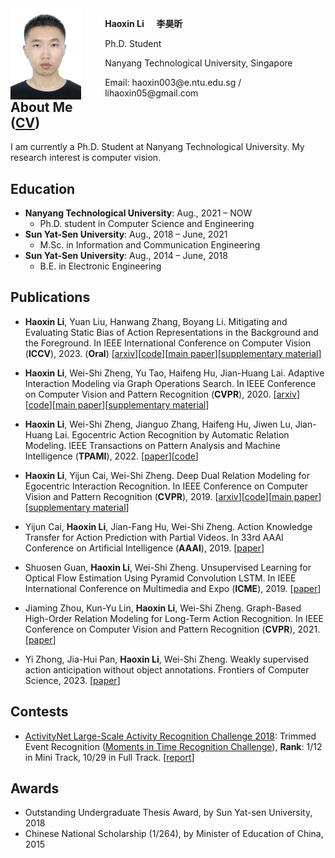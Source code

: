 <html>
<head>
<style>
    .figure{float:left;width:30%;}
    .figure img{display:block;width:75%}
    .text{float:right;width:70%}
</style>
</head>
<body>
    <div class="figure">
        <img src="/images/personal.jpg">
    </div>
    <div class="text">
        <p><b>Haoxin Li</b> &nbsp;&nbsp;&nbsp; <b>李昊昕</b></p>
        <p>Ph.D. Student</p>
        <p>Nanyang Technological University, Singapore</p>
        <p>Email: haoxin003@e.ntu.edu.sg / lihaoxin05@gmail.com</p>
        <br>
    </div>
</body>
</html>  

## About Me ([CV](/files/lihaoxin_cv.pdf))
I am currently a Ph.D. Student at Nanyang Technological University. My research interest is computer vision. 

## Education
- **Nanyang Technological University**: Aug., 2021 – NOW  
   - Ph.D. student in Computer Science and Engineering
- **Sun Yat-Sen University**: Aug., 2018 – June, 2021  
   - M.Sc. in Information and Communication Engineering
- **Sun Yat-Sen University**: Aug., 2014 – June, 2018  
   - B.E. in Electronic Engineering

## Publications
<!-- - **Haoxin Li**, Wei-Shi Zheng, Yu Tao, Haifeng Hu, Jian-Huang Lai. Adaptive Interaction Modeling via Graph Operations Search. In IEEE Conference on Computer Vision and Pattern Recognition (**CVPR**), 2020. [[arxiv](http://arxiv.org/abs/2005.02113)][[code](https://github.com/lihaoxin05/graph-operations-search)][[paper](http://openaccess.thecvf.com/content_CVPR_2020/papers/Li_Adaptive_Interaction_Modeling_via_Graph_Operations_Search_CVPR_2020_paper.pdf)][[supplementary material](http://openaccess.thecvf.com/content_CVPR_2020/supplemental/Li_Adaptive_Interaction_Modeling_CVPR_2020_supplemental.zip)]
    <details>
    <summary>Summary</summary>
    To learn adaptive structures to model interactions in different videos for interaction recognition, we automate the process of structures design by searching for adaptive network structures with differentiable architecture search mechanism, which facilitates adaptive interaction modeling in videos.
    <pre><center><img src="/images/CVPR2020_framework.jpg" width="90%"></center></pre>
    </details> -->

- **Haoxin Li**, Yuan Liu, Hanwang Zhang, Boyang Li. Mitigating and Evaluating Static Bias of Action Representations in the Background and the Foreground. In IEEE International Conference on Computer Vision (**ICCV**), 2023. (**Oral**) [[arxiv](https://arxiv.org/abs/2211.12883)][[code](https://github.com/lihaoxin05/StillMix)][[main paper](https://openaccess.thecvf.com/content/ICCV2023/papers/Li_Mitigating_and_Evaluating_Static_Bias_of_Action_Representations_in_the_ICCV_2023_paper.pdf)][[supplementary material](https://openaccess.thecvf.com/content/ICCV2023/supplemental/Li_Mitigating_and_Evaluating_Static_Bias_of_Action_Representations_in_the_ICCV_2023_supplemental.pdf)]

- **Haoxin Li**, Wei-Shi Zheng, Yu Tao, Haifeng Hu, Jian-Huang Lai. Adaptive Interaction Modeling via Graph Operations Search. In IEEE Conference on Computer Vision and Pattern Recognition (**CVPR**), 2020. [[arxiv](http://arxiv.org/abs/2005.02113)][[code](https://github.com/lihaoxin05/graph-operations-search)][[main paper](http://openaccess.thecvf.com/content_CVPR_2020/papers/Li_Adaptive_Interaction_Modeling_via_Graph_Operations_Search_CVPR_2020_paper.pdf)][[supplementary material](http://openaccess.thecvf.com/content_CVPR_2020/supplemental/Li_Adaptive_Interaction_Modeling_CVPR_2020_supplemental.zip)]

- **Haoxin Li**, Wei-Shi Zheng, Jianguo Zhang, Haifeng Hu, Jiwen Lu, Jian-Huang Lai. Egocentric Action Recognition by Automatic
Relation Modeling. IEEE Transactions on Pattern Analysis and Machine Intelligence (**TPAMI**), 2022. [[paper](https://ieeexplore.ieee.org/abstract/document/9706375)][[code](https://github.com/lihaoxin05/egocentric-interaction/tree/master/human-object%20interaction)]

- **Haoxin Li**, Yijun Cai, Wei-Shi Zheng. Deep Dual Relation Modeling for Egocentric Interaction Recognition. In IEEE Conference on Computer Vision and Pattern Recognition (**CVPR**), 2019. [[arxiv](http://arxiv.org/abs/1905.13586)][[code](https://github.com/lihaoxin05/egocentric-interaction/tree/master/human-human%20interaction)][[main paper](http://openaccess.thecvf.com/content_CVPR_2019/papers/Li_Deep_Dual_Relation_Modeling_for_Egocentric_Interaction_Recognition_CVPR_2019_paper.pdf)] [[supplementary material](http://openaccess.thecvf.com/content_CVPR_2019/supplemental/Li_Deep_Dual_Relation_CVPR_2019_supplemental.pdf)]

- Yijun Cai, **Haoxin Li**, Jian-Fang Hu, Wei-Shi Zheng. Action Knowledge Transfer for Action Prediction with Partial Videos. In 33rd AAAI Conference on Artificial Intelligence (**AAAI**), 2019. [[paper](https://aaai.org/ojs/index.php/AAAI/article/view/4820/4693)]

- Shuosen Guan, **Haoxin Li**, Wei-Shi Zheng. Unsupervised Learning for Optical Flow Estimation Using Pyramid Convolution LSTM. In IEEE International Conference on Multimedia and Expo (**ICME**), 2019. [[paper](https://arxiv.org/pdf/1907.11628.pdf)]

- Jiaming Zhou, Kun-Yu Lin, **Haoxin Li**, Wei-Shi Zheng. Graph-Based High-Order Relation Modeling for Long-Term Action Recognition. In IEEE Conference on Computer Vision and Pattern Recognition (**CVPR**), 2021. [[paper](https://openaccess.thecvf.com/content/CVPR2021/papers/Zhou_Graph-Based_High-Order_Relation_Modeling_for_Long-Term_Action_Recognition_CVPR_2021_paper.pdf)]

- Yi Zhong, Jia-Hui Pan, **Haoxin Li**, Wei-Shi Zheng. Weakly supervised action anticipation without object annotations. Frontiers of Computer Science, 2023. [[paper](https://journal.hep.com.cn/fcs/EN/abstract/article/2095-2228/30889)]

## Contests
- [ActivityNet Large-Scale Activity Recognition Challenge 2018](http://activity-net.org/challenges/2018/index.html): Trimmed Event Recognition ([Moments in Time Recognition Challenge](http://moments.csail.mit.edu/challenge.html)), **Rank**: 1/12 in Mini Track, 10/29 in Full Track. [[report](http://moments.csail.mit.edu/challenge2018/SYSU_isee.pdf)]

## Awards
- Outstanding Undergraduate Thesis Award, by Sun Yat-sen University, 2018
- Chinese National Scholarship (1/264), by Minister of Education of China, 2015
